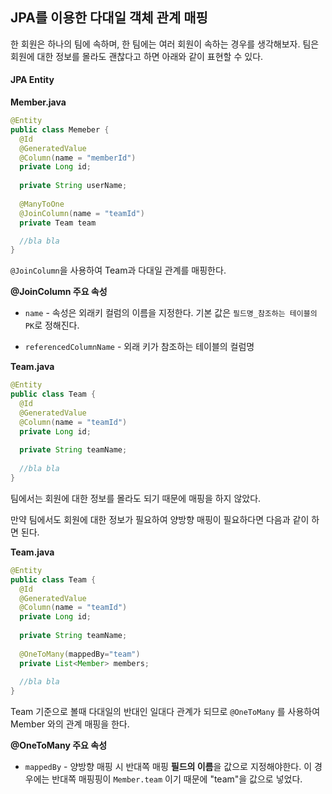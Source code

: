 ## JPA를 이용한 다대일 객체 관계 매핑 

한 회원은 하나의 팀에 속하며, 한 팀에는 여러 회원이 속하는 경우를 생각해보자. 팀은 회원에 대한 정보를 몰라도 괜찮다고 하면 아래와 같이 표현할 수 있다.


#### JPA Entity

**Member.java**

```java
@Entity
public class Memeber {
  @Id
  @GeneratedValue
  @Column(name = "memberId")
  private Long id;
  
  private String userName;
  
  @ManyToOne
  @JoinColumn(name = "teamId")
  private Team team

  //bla bla
}
```

`@JoinColumn`을 사용하여 Team과 다대일 관계를 매핑한다. 

**@JoinColumn 주요 속성**

- `name` - 속성은 외래키 컬럼의 이름을 지정한다. 기본 값은 `필드명_참조하는 테이블의 PK`로 정해진다.


- `referencedColumnName`  - 외래 키가 참조하는 테이블의 컬럼명



**Team.java**

```java
@Entity
public class Team {
  @Id
  @GeneratedValue
  @Column(name = "teamId")
  private Long id;
  
  private String teamName;
  
  //bla bla
}
```



팀에서는 회원에 대한 정보를 몰라도 되기 때문에 매핑을 하지 않았다.

만약 팀에서도 회원에 대한 정보가 필요하여 양방향 매핑이 필요하다면 다음과 같이 하면 된다.

**Team.java**

```java
@Entity
public class Team {
  @Id
  @GeneratedValue
  @Column(name = "teamId")
  private Long id;
  
  private String teamName;
  
  @OneToMany(mappedBy="team")
  private List<Member> members;
  
  //bla bla
}
```

Team 기준으로 볼때 다대일의 반대인 일대다 관계가 되므로 `@OneToMany` 를 사용하여 Member 와의 관계 매핑을 한다.

**@OneToMany 주요 속성**

- `mappedBy` - 양방향 매핑 시 반대쪽 매핑 **필드의 이름**을 값으로 지정해야한다. 이 경우에는 반대쪽 매핑핑이 `Member.team` 이기 때문에 "team"을 값으로 넣었다.

